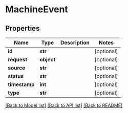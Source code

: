 # MachineEvent

## Properties
Name | Type | Description | Notes
------------ | ------------- | ------------- | -------------
**id** | **str** |  | [optional] 
**request** | **object** |  | [optional] 
**source** | **str** |  | [optional] 
**status** | **str** |  | [optional] 
**timestamp** | **int** |  | [optional] 
**type** | **str** |  | [optional] 

[[Back to Model list]](../README.md#documentation-for-models) [[Back to API list]](../README.md#documentation-for-api-endpoints) [[Back to README]](../README.md)


